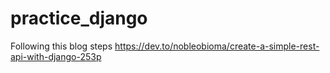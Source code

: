 # practice_django
Following this blog steps https://dev.to/nobleobioma/create-a-simple-rest-api-with-django-253p
